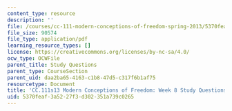 ```yaml
---
content_type: resource
description: ''
file: /courses/cc-111-modern-conceptions-of-freedom-spring-2013/5370feaf3a5227f3d302351a739c0265_MITCC_111F12_Week8Ques.pdf
file_size: 90574
file_type: application/pdf
learning_resource_types: []
license: https://creativecommons.org/licenses/by-nc-sa/4.0/
ocw_type: OCWFile
parent_title: Study Questions
parent_type: CourseSection
parent_uid: daa2ba65-4163-c1b8-47d5-c317f6b1af75
resourcetype: Document
title: 'CC.111s13 Modern Conceptions of Freedom: Week 8 Study Questions'
uid: 5370feaf-3a52-27f3-d302-351a739c0265
---
```


